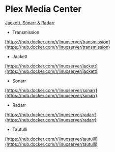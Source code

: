 # Plex Media Center

[Jackett, Sonarr & Radarr](https://unraid-guides.com/2021/01/17/how-to-add-all-indexers-from-jackett-to-sonarr-and-radarr/#:~:text=For%20that%20reason%2C%20Jackett%20is,%2Dsite%2Dspecific%20http%20queries.)

- Transmission

[https://hub.docker.com/r/linuxserver/transmission](https://hub.docker.com/r/linuxserver/transmission)

- Jackett

[https://hub.docker.com/r/linuxserver/jackett](https://hub.docker.com/r/linuxserver/jackett)

- Sonarr

[https://hub.docker.com/r/linuxserver/sonarr](https://hub.docker.com/r/linuxserver/sonarr)

- Radarr

[https://hub.docker.com/r/linuxserver/radarr](https://hub.docker.com/r/linuxserver/radarr)

- Tautulli

[https://hub.docker.com/r/linuxserver/tautulli](https://hub.docker.com/r/linuxserver/tautulli)
